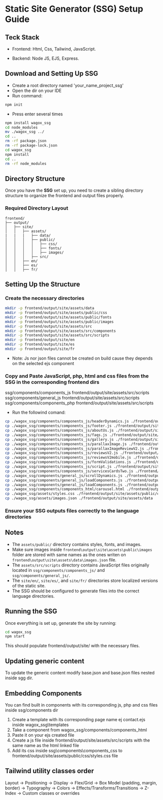 # Static Site Generator (SSG) Setup Guide


## Teck Stack

- Frontend: Html, Css, Tailwind, JavaScript.

- Backend: Node JS, EJS, Express.

## Download and Setting Up SSG

- Create a root directory named  'your_name_project_ssg'
- Open the dir on your IDE
- Run command:
```sh
npm init
```
- Press enter several times
```sh
npm install wagox_ssg
cd node_modules
mv ./wagox_ssg ../
cd ..
rm -rf package.json
rm -rf package-lock.json
cd wagox_ssg
npm install
cd ..
rm -rf node_modules
```


## Directory Structure

Once you have the **SSG** set up, you need to create a sibling directory structure to organize the frontend and output files properly.


### Required Directory Layout

```plaintext
frontend/
├── output/
│   ├── site/
│   │   ├── assets/
|   |   |   ├── data/
│   │   │   ├── public/
│   │   │   │   ├── css/
│   │   │   │   ├── fonts/
│   │   │   │   ├── images/
│   │   │   ├── src/
│   │   ├── en/
│   │   ├── es/
│   │   ├── fr/
```


## Setting Up the Structure

### Create the necessary directories
```sh
mkdir -p frontend/output/site/assets/data
mkdir -p frontend/output/site/assets/public/css
mkdir -p frontend/output/site/assets/public/fonts
mkdir -p frontend/output/site/assets/public/images
mkdir -p frontend/output/site/assets/src
mkdir -p frontend/output/site/assets/src/components
mkdir -p frontend/output/site/assets/src/scripts
mkdir -p frontend/output/site/en
mkdir -p frontend/output/site/es
mkdir -p frontend/output/site/fr
```


- Note: Js nor json files cannot be created on build cause they depends on the selected ejs component

### Copy and Paste JavaScript, php, html and css files from the SSG in the corresponding frontend dirs

ssg/components/components_js frontend/output/site/assets/src/scripts
ssg/components/general_js frontend/output/site/assets/src/scripts
ssg/components/components_php frontend/output/site/assets/src/scripts

- Run the followind comand:
```sh
cp ./wagox_ssg/components/components_js/headerDynamics.js ./frontend/output/site/assets/src/scripts
cp ./wagox_ssg/components/components_js/footer.js ./frontend/output/site/assets/src/scripts
cp ./wagox_ssg/components/components_js/aboutUs.js ./frontend/output/site/assets/src/scripts
cp ./wagox_ssg/components/components_js/faqs.js ./frontend/output/site/assets/src/scripts
cp ./wagox_ssg/components/components_js/gallery.js ./frontend/output/site/assets/src/scripts
cp ./wagox_ssg/components/components_js/parallaxImage.js ./frontend/output/site/assets/src/scripts
cp ./wagox_ssg/components/components_js/parallaxImageReviewV2.js ./frontend/output/site/assets/src/scripts
cp ./wagox_ssg/components/components_js/reviewsV2.js ./frontend/output/site/assets/src/scripts
cp ./wagox_ssg/components/components_js/reviewsV2mobile.js ./frontend/output/site/assets/src/scripts
cp ./wagox_ssg/components/components_js/formValidations.js ./frontend/output/site/assets/src/scripts
cp ./wagox_ssg/components/components_js/script.js ./frontend/output/site/assets/src/scripts
cp ./wagox_ssg/components/components_js/servicesCardsTwo.js ./frontend/output/site/assets/src/scripts
cp ./wagox_ssg/components/general_js/scrollDynamics.js ./frontend/output/site/assets/src/scripts
cp ./wagox_ssg/components/general_js/loadComponents.js ./frontend/output/site/assets/src/scripts
cp ./wagox_ssg/components/general_js/loadComponents.js ./frontend/output/site/assets/src/scripts
cp ./wagox_ssg/components/components_html/carousel.html ./frontend/output/site/assets/src/components
cp ./wagox_ssg/assets/styles.css ./frontend/output/site/assets/public/css
cp ./wagox_ssg/assets/images.json ./frontend/output/site/assets/data
```


### Ensure your SSG outputs files correctly to the language directories

## Notes
- The `assets/public/` directory contains styles, fonts, and images.
- Make sure images inside `frontend\output\site\assets\public\images` folder are stored with same names as the ones writen on `frontend\output\site\assets\data\images.json` file.
- The `assets/src/scripts` directory contains JavaScript files originally located in `ssg/components/components_js/` and `ssg/components/general_js/`.
- The `site/en/`, `site/es/`, and `site/fr/` directories store localized versions of the static site.
- The SSG should be configured to generate files into the correct language directories.



## Running the SSG

Once everything is set up, generate the site by running:

```sh
cd wagox_ssg 
npm start
```

This should populate frontend/output/site/ with the necessary files.


## Updating generic content

To update the generic content modify base.json and base.json files nested inside sgg dir.


## Embedding Components

You can find built in components with its corresponding js, php and css files inside ssg/components dir

1. Create a template with its corresponding page name ej contact.ejs inside wagox_ssg\templates
2. Take a component from wagox_ssg/components/components_html
3. Paste it on your ejs created file
4. Create a js file inside frontend/output/site/assets/src/scripts with the same name as the html linked file
5. Add its css inside ssg\components\components_css to frontend/output/site/assets/public/css/styles.css file

## Tailwind utility classes order

Layout → Positioning → Display → Flex/Grid → Box Model (padding, margin, border) → Typography → Colors → Effects/Transforms/Transitions → Z-Index → Custom classes or overrides


